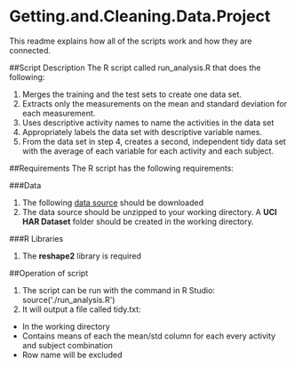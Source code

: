 # Getting.and.Cleaning.Data.Project
This readme explains how all of the scripts work and how they are connected.  

##Script Description
The R script called run_analysis.R that does the following: 

1. Merges the training and the test sets to create one data set.
2. Extracts only the measurements on the mean and standard deviation for each measurement. 
3. Uses descriptive activity names to name the activities in the data set
4. Appropriately labels the data set with descriptive variable names. 
5. From the data set in step 4, creates a second, independent tidy data set with the average of each variable for each activity and each subject.

##Requirements
The R script has the following requirements:

###Data
1. The following [data source](https://d396qusza40orc.cloudfront.net/getdata%2Fprojectfiles%2FUCI%20HAR%20Dataset.zip) should be downloaded
2. The data source should be unzipped to your working directory. A <B>UCI HAR Dataset</B> folder should be created in the working directory.

###R Libraries
1. The <B>reshape2</B> library is required

##Operation of script
1. The script can be run with the command in R Studio: source('./run_analysis.R')
2. It will output a file called tidy.txt:
  * In the working directory
  * Contains means of each the mean/std column for each every activity and subject combination
  * Row name will be excluded

